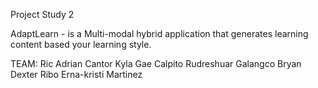 Project Study 2

AdaptLearn - is a Multi-modal hybrid application that generates learning content based your learning style.

TEAM: Ric Adrian Cantor
      Kyla Gae Calpito
      Rudreshuar Galangco
      Bryan Dexter Ribo
      Erna-kristi Martinez
    
